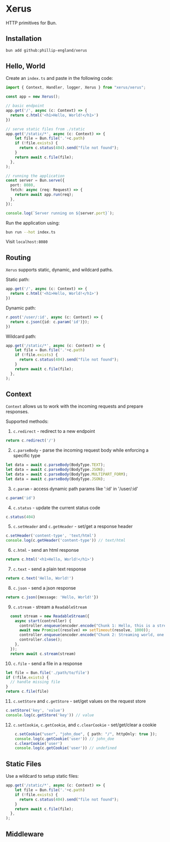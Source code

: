 # Xerus

HTTP primitives for Bun.

## Installation

```bash
bun add github:phillip-england/xerus
```

## Hello, World

Create an `index.ts` and paste in the following code:

```ts
import { Context, Handler, logger, Xerus } from "xerus/xerus";

const app = new Xerus();

// basic endpoint
app.get('/', async (c: Context) => {
  return c.html('<h1>Hello, World!</h1>')
})

// serve static files from ./static
app.get('/static/*', async (c: Context) => {
    let file = Bun.file('.'+c.path)
    if (!file.exists) {
      return c.status(404).send("file not found");
    }
    return await c.file(file);
  },
);

// running the application
const server = Bun.serve({
  port: 8080,
  fetch: async (req: Request) => {
    return await app.run(req);
  },
});

console.log(`Server running on ${server.port}`);
```

Run the application using:

```bash
bun run --hot index.ts
```

Visit `localhost:8080`

## Routing

`Xerus` supports static, dynamic, and wildcard paths.

Static path:
```ts
app.get('/', async (c: Context) => {
  return c.html('<h1>Hello, World!</h1>')
})
```

Dynamic path:
```ts
r.post('/user/:id', async (c: Context) => {
  return c.json({id: c.param('id')});
})
```

Wildcard path:
```ts
app.get('/static/*', async (c: Context) => {
    let file = Bun.file('.'+c.path)
    if (!file.exists) {
      return c.status(404).send("file not found");
    }
    return await c.file(file);
  },
);
```

## Context
`Context` allows us to work with the incoming requests and prepare responses.

Supported methods:

1. `c.redirect` - redirect to a new endpoint
```ts
return c.redirect('/')
```

2. `c.parseBody` - parse the incoming request body while enforcing a specific type
```ts
let data = await c.parseBody(BodyType.TEXT);
let data = await c.parseBody(BodyType.JSON);
let data = await c.parseBody(BodyType.MULTIPART_FORM);
let data = await c.parseBody(BodyType.JSON);
```

3. `c.param` - access dynamic path params like ':id' in '/user/:id'
```ts
c.param('id')
```

4. `c.status` - update the current status code
```ts
c.status(404)
```

5. `c.setHeader` and `c.getHeader` - set/get a response header
```ts
c.setHeader('content-type', 'text/html')
console.log(c.getHeader('content-type')) // text/html
```

6. `c.html` - send an html response
```ts
return c.html('<h1>Hello, World!</h1>')
```

7. `c.text` - send a plain text response
```ts
return c.text('Hello, World!')
```

8. `c.json` - send a json response
```ts
return c.json({message: 'Hello, World!'})
```

9. `c.stream` - stream a `ReadableStream`
```ts
  const stream = new ReadableStream({
    async start(controller) {
      controller.enqueue(encoder.encode("Chunk 1: Hello, this is a streaming response!\n"));
      await new Promise((resolve) => setTimeout(resolve, 1000));
      controller.enqueue(encoder.encode("Chunk 2: Streaming world, one chunk at a time!\n"));
      controller.close();
    },
  });
  return await c.stream(stream)
```

10. `c.file` - send a file in a response
```ts
let file = Bun.file('./path/to/file')
if (!file.exists) {
  // handle missing file
}
return c.file(file)
```

11. `c.setStore` and `c.getStore` - set/get values on the request store
```ts
c.setStore('key', 'value')
console.log(c.getStore('key')) // value
```

12. `c.setCookie`, `c.getCookie`, and `c.clearCookie` - set/get/clear a cookie
```ts
    c.setCookie("user", "john_doe", { path: "/", httpOnly: true });
    console.log(c.getCookie('user')) // john_doe
    c.clearCookie('user')
    console.log(c.getCookie('user')) // undefined
```


## Static Files

Use a wildcard to setup static files:
```ts
app.get('/static/*', async (c: Context) => {
    let file = Bun.file('.'+c.path)
    if (!file.exists) {
      return c.status(404).send("file not found");
    }
    return await c.file(file);
  },
);
```

## Middleware

